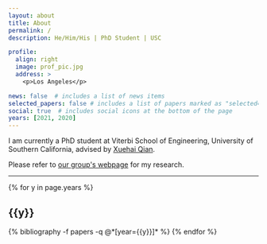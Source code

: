 ```yaml
---
layout: about
title: About
permalink: /
description: He/Him/His | PhD Student | USC

profile:
  align: right
  image: prof_pic.jpg
  address: >
    <p>Los Angeles</p>

news: false  # includes a list of news items
selected_papers: false # includes a list of papers marked as "selected={true}"
social: true  # includes social icons at the bottom of the page
years: [2021, 2020]
---
```


I am currently a PhD student at Viterbi School of Engineering, University of Southern California, advised by [Xuehai Qian](http://alchem.usc.edu/~xuehaiq/).

Please refer to [our group's webpage](http://alchem.usc.edu/portal/index.html) for my research.

---

<div class="publications">

{% for y in page.years %}
  <h2 class="year">{{y}}</h2>
  {% bibliography -f papers -q @*[year={{y}}]* %}
{% endfor %}

</div>
